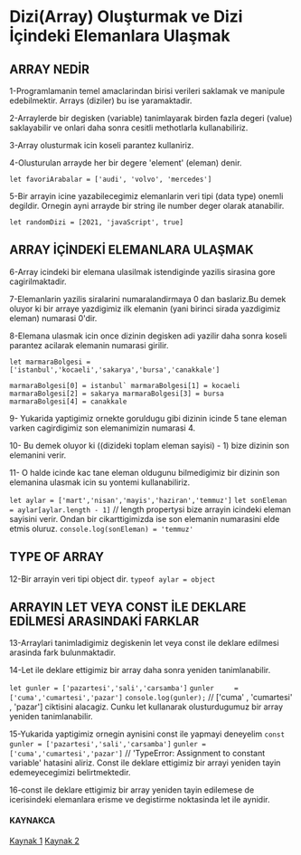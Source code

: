 # Dizi(Array) Oluşturmak ve Dizi İçindeki Elemanlara Ulaşmak
## ARRAY NEDİR 
1-Programlamanin temel amaclarindan birisi verileri saklamak ve manipule edebilmektir. Arrays (diziler) bu ise yaramaktadir. 

2-Arraylerde bir degisken (variable) tanimlayarak birden fazla degeri (value) saklayabilir ve onlari daha sonra cesitli methotlarla kullanabiliriz.

3-Array olusturmak icin koseli parantez kullaniriz. 

4-Olusturulan arrayde her bir degere 'element' (eleman) denir. 

`let favoriArabalar = ['audi', 'volvo', 'mercedes']`

5-Bir arrayin icine yazabilecegimiz elemanlarin veri tipi (data type) onemli degildir. Ornegin ayni arrayde bir string ile number deger olarak atanabilir.

`let randomDizi = [2021, 'javaScript', true]`

## ARRAY İÇİNDEKİ ELEMANLARA ULAŞMAK
6-Array icindeki bir elemana ulasilmak istendiginde yazilis sirasina gore cagirilmaktadir. 

7-Elemanlarin yazilis siralarini numaralandirmaya 0 dan baslariz.Bu demek oluyor ki bir arraye yazdigimiz ilk elemanin (yani birinci sirada yazdigimiz eleman) numarasi 0'dir. 

8-Elemana ulasmak icin once dizinin degisken adi yazilir daha sonra koseli parantez acilarak elemanin numarasi girilir.

`let marmaraBolgesi = ['istanbul','kocaeli','sakarya','bursa','canakkale']` 

```marmaraBolgesi[0] = istanbul`
marmaraBolgesi[1] = kocaeli 
marmaraBolgesi[2] = sakarya
marmaraBolgesi[3] = bursa
marmaraBolgesi[4] = canakkale```

9- Yukarida yaptigimiz ornekte goruldugu gibi dizinin icinde 5 tane eleman varken cagirdigimiz son elemanimizin numarasi 4. 

10- Bu demek oluyor ki ((dizideki toplam eleman sayisi) - 1) bize dizinin son elemanini verir. 

11- O halde icinde kac tane eleman oldugunu bilmedigimiz bir dizinin son elemanina ulasmak icin su yontemi kullanabiliriz.

`let aylar = ['mart','nisan','mayis','haziran','temmuz']` 
`let sonEleman = aylar[aylar.length - 1]`  // length propertysi bize arrayin icindeki eleman sayisini verir. Ondan bir cikarttigimizda ise son elemanin numarasini elde etmis oluruz.
`console.log(sonEleman) = 'temmuz'`

## TYPE OF ARRAY
12-Bir arrayin veri tipi object dir. 
`typeof aylar = object`

## ARRAYIN LET VEYA CONST İLE DEKLARE EDİLMESİ ARASINDAKİ FARKLAR
13-Arraylari tanimladigimiz degiskenin let veya const ile deklare edilmesi arasinda fark bulunmaktadir. 

14-Let ile deklare ettigimiz bir array daha sonra yeniden tanimlanabilir. 
 
`let gunler = ['pazartesi','sali','carsamba']` 
`gunler     = ['cuma','cumartesi','pazar']` 
`console.log(gunler);` // ['cuma' , 'cumartesi' , 'pazar'] ciktisini alacagiz. Cunku let kullanarak olusturdugumuz bir array yeniden tanimlanabilir.

15-Yukarida yaptigimiz ornegin aynisini const ile yapmayi deneyelim 
`const gunler = ['pazartesi','sali','carsamba']`
`gunler = ['cuma','cumartesi','pazar']` // 'TypeError: Assignment to constant variable' hatasini aliriz. Const ile deklare ettigimiz bir arrayi yeniden tayin edemeyecegimizi belirtmektedir.

16-const ile deklare ettigimiz bir array yeniden tayin edilemese de icerisindeki elemanlara erisme ve degistirme noktasinda let ile aynidir. 

#### KAYNAKCA

[Kaynak 1](https://www.w3schools.com/js/js_arrays.asp)
[Kaynak 2](https://www.codecademy.com/courses/introduction-to-javascript/lessons/arrays/exercises/arrays)
